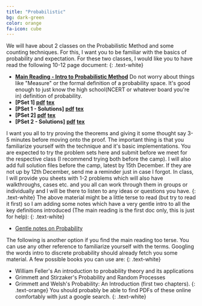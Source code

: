 ```yaml
---
title: "Probabilistic"
bg: dark-green
color: orange
fa-icon: cube
---
```

We will have about 2 classes on the Probabilistic Method and some counting techniques. For this, I want you to be familiar with the basics of probability and expectation. For these two classes, I would like you to have read the following 10-12 page document:
{: .text-white}
- **[Main Reading - Intro to Probabilistic Method](pdfs\probabilistic\prob-main-reading.pdf)** Do not worry about things like "Measure" or the formal definition of a probability space. It's good enough to just know the high school(NCERT or whatever board you're in) definition of probability.
- **[PSet 1]** [**pdf**](pdfs\probabilistic\probabilistic-pset1.pdf)   [**tex**](pdfs\probabilistic\probabilistic-pset1.tex) 
- **[PSet 1 - Solutions]** [**pdf**](pdfs\probabilistic\pset1-soln.pdf)   [**tex**](pdfs\probabilistic\pset1-soln.tex) 
- **[PSet 2]** [**pdf**](pdfs\probabilistic\probabilistic-pset2.pdf)   [**tex**](pdfs\probabilistic\probabilistic-pset2.tex)
- **[PSet 2 - Solutions]** [**pdf**](pdfs\probabilistic\pset2-soln.pdf)   [**tex**](pdfs\probabilistic\pset2-soln.tex) 
  
I want you all to try proving the theorems and giving it some thought say 3-5 minutes before moving onto the proof. The important thing is that you familiarize yourself with the technique and it's basic implementations. You are expected to try the problem sets here  and submit before we meet for the respective class (I recommend trying both before the camp). I will also add full solution files before the camp, latest by 15th December. If they are not up by 12th December, send me a reminder just in case I forgot. In class, I will provide you sheets with 1-2 problems which will also have walkthroughs, cases etc. and you all can work through them in groups or individually and I will be there to listen to any ideas or questions you have. 
{: .text-white}
The above material might be a little terse to read (but try to read it first) so I am adding some notes which have a very gentle intro to all the key definitions introduced (The main reading is the first doc only, this is just for help):
{: .text-white}
- [Gentle notes on Probability](pdfs\probabilistic\gentle-intro.pdf)

The following is another option if you find the main reading too terse. You can use any other reference to familiarize yourself with the terms. Googling the words intro to discrete probability should already fetch you some material. A few possible books you can use are:
{: .text-white}
- William Feller's An introduction to probability theory and its applications
- Grimmett and Stirzaker's Probability and Random Processes
- Grimmett and Welsh's Probability: An Introduction (first two chapters).
{: .text-orange}
You should probably be able to find PDFs of these online comfortably with just a google search.
{: .text-white}